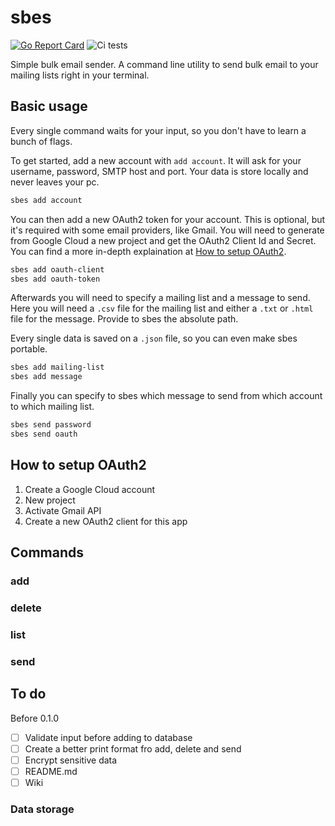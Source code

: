# sbes
[![Go Report Card](https://goreportcard.com/badge/github.com/otaleghani/sbes)](https://goreportcard.com/report/github.com/otaleghani/sbes)
![Ci tests](https://github.com/otaleghani/sbes/actions/workflows/tests.yml/badge.svg)

Simple bulk email sender. A command line utility to send bulk email to your mailing lists right in your terminal.

## Basic usage

Every single command waits for your input, so you don't have to learn a bunch of flags.

To get started, add a new account with `add account`. It will ask for your username, password, SMTP host and port. Your data is store locally and never leaves your pc.

``` bash
sbes add account
```

You can then add a new OAuth2 token for your account. This is optional, but it's required with some email providers, like Gmail. You will need to generate from Google Cloud a new project and get the OAuth2 Client Id and Secret. You can find a more in-depth explaination at [How to setup OAuth2](#how-to-setup-oauth2).

```  bash
sbes add oauth-client
sbes add oauth-token
```

Afterwards you will need to specify a mailing list and a message to send. Here you will need a `.csv` file for the mailing list and either a `.txt` or `.html` file for the message. Provide to sbes the absolute path.

Every single data is saved on a `.json` file, so you can even make sbes portable.

```  bash
sbes add mailing-list
sbes add message
```

Finally you can specify to sbes which message to send from which account to which mailing list.

```  bash
sbes send password
sbes send oauth
```

## How to setup OAuth2

1. Create a Google Cloud account
2. New project
3. Activate Gmail API
4. Create a new OAuth2 client for this app

## Commands

### add 

### delete

### list

### send

## To do

Before 0.1.0

- [ ] Validate input before adding to database
- [ ] Create a better print format fro add, delete and send
- [ ] Encrypt sensitive data
- [ ] README.md
- [ ] Wiki

### Data storage

